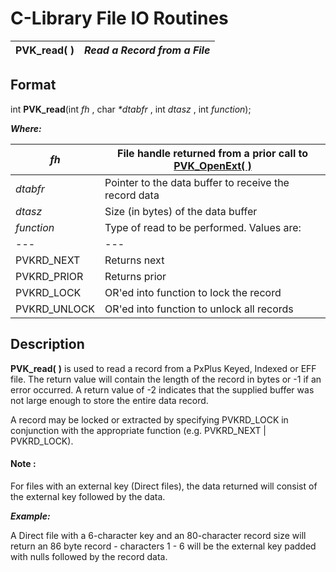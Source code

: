 # C-Library File IO Routines  
  
**PVK_read( )** |  **_Read a Record from a File_**  
---|---  
  
## Format

int **PVK_read**(int  _fh_ , char _*dtabfr_ , int  _dtasz_ , int  _function_);

**_Where:_**

_fh_ |  File handle returned from a prior call to **[PVK_OpenExt( )](openext.md)**  
---|---  
_dtabfr_ |  Pointer to the data buffer to receive the record data  
_dtasz_ |  Size (in bytes) of the data buffer  
_function_ |  Type of read to be performed. Values are: |  PVKRD_CUR |  Returns current  
---|---  
PVKRD_NEXT |  Returns next  
PVKRD_PRIOR |  Returns prior  
PVKRD_LOCK |  OR'ed into function to lock the record  
PVKRD_UNLOCK |  OR'ed into function to unlock all records  
  
## Description

**PVK_read(** **)** is used to read a record from a PxPlus Keyed, Indexed or EFF file. The return value will contain the length of the record in bytes or -1 if an error occurred. A return value of -2 indicates that the supplied buffer was not large enough to store the entire data record.

A record may be locked or extracted by specifying PVKRD_LOCK in conjunction with the appropriate function (e.g. PVKRD_NEXT | PVKRD_LOCK).

#### **Note** :  
For files with an external key (Direct files), the data returned will consist of the external key followed by the data.  
  
**_Example:_**  
  
A Direct file with a 6-character key and an 80-character record size will return an 86 byte record - characters 1 - 6 will be the external key padded with nulls followed by the record data.
